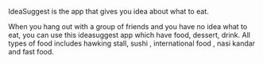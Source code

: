 IdeaSuggest is the app that gives you idea about what to eat.

When you hang out with a group of friends and you have no idea what to eat, you can use this ideasuggest app which have food, dessert, drink. All types of food includes hawking stall, sushi , international food , nasi kandar and fast food.
